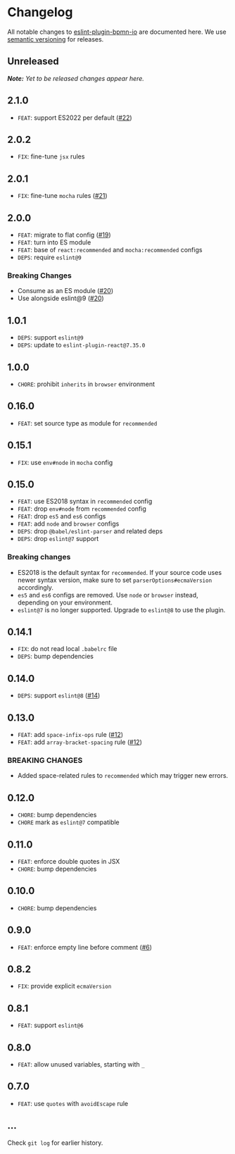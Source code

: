 # Changelog

All notable changes to [eslint-plugin-bpmn-io](https://github.com/bpmn-io/eslint-plugin-bpmn-io) are documented here. We use [semantic versioning](http://semver.org/) for releases.

## Unreleased

___Note:__ Yet to be released changes appear here._

## 2.1.0

* `FEAT`: support ES2022 per default ([#22](https://github.com/bpmn-io/eslint-plugin-bpmn-io/issues/24))

## 2.0.2

* `FIX`: fine-tune `jsx` rules

## 2.0.1

* `FIX`: fine-tune `mocha` rules ([#21](https://github.com/bpmn-io/eslint-plugin-bpmn-io/pull/21))

## 2.0.0

* `FEAT`: migrate to flat config ([#19](https://github.com/bpmn-io/eslint-plugin-bpmn-io/issues/19))
* `FEAT`: turn into ES module
* `FEAT`: base of `react:recommended` and `mocha:recommended` configs
* `DEPS`: require `eslint@9`

### Breaking Changes

* Consume as an ES module ([#20](https://github.com/bpmn-io/eslint-plugin-bpmn-io/pull/20))
* Use alongside eslint@9 ([#20](https://github.com/bpmn-io/eslint-plugin-bpmn-io/pull/20))

## 1.0.1

* `DEPS`: support `eslint@9`
* `DEPS`: update to `eslint-plugin-react@7.35.0`

## 1.0.0

* `CHORE`: prohibit `inherits` in `browser` environment

## 0.16.0

* `FEAT`: set source type as module for `recommended`

## 0.15.1

* `FIX`: use `env#node` in `mocha` config

## 0.15.0

* `FEAT`: use ES2018 syntax in `recommended` config
* `FEAT`: drop `env#node` from `recommended` config
* `FEAT`: drop `es5` and `es6` configs
* `FEAT`: add `node` and `browser` configs
* `DEPS`: drop `@babel/eslint-parser` and related deps
* `DEPS`: drop `eslint@7` support

### Breaking changes

* ES2018 is the default syntax for `recommended`. If your source code uses newer syntax version, make sure to set `parserOptions#ecmaVersion` accordingly.
* `es5` and `es6` configs are removed. Use `node` or `browser` instead, depending on your environment.
* `eslint@7` is no longer supported. Upgrade to `eslint@8` to use the plugin.

## 0.14.1

* `FIX`: do not read local `.babelrc` file
* `DEPS`: bump dependencies

## 0.14.0

* `DEPS`: support `eslint@8` ([#14](https://github.com/bpmn-io/eslint-plugin-bpmn-io/pull/14))

## 0.13.0

* `FEAT`: add `space-infix-ops` rule ([#12](https://github.com/bpmn-io/eslint-plugin-bpmn-io/pull/12))
* `FEAT`: add `array-bracket-spacing` rule ([#12](https://github.com/bpmn-io/eslint-plugin-bpmn-io/pull/12))

### BREAKING CHANGES

* Added space-related rules to `recommended` which may trigger new errors.

## 0.12.0

* `CHORE`: bump dependencies
* `CHORE` mark as `eslint@7` compatible

## 0.11.0

* `FEAT`: enforce double quotes in JSX
* `CHORE`: bump dependencies

## 0.10.0

* `CHORE`: bump dependencies

## 0.9.0

* `FEAT`: enforce empty line before comment ([#6](https://github.com/bpmn-io/eslint-plugin-bpmn-io/pull/6))

## 0.8.2

* `FIX`: provide explicit `ecmaVersion`

## 0.8.1

* `FEAT`: support `eslint@6`

## 0.8.0

* `FEAT`: allow unused variables, starting with `_`

## 0.7.0

* `FEAT`: use `quotes` with `avoidEscape` rule

## ...

Check `git log` for earlier history.
